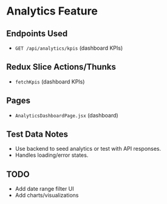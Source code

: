 # Analytics Feature

## Endpoints Used
- `GET /api/analytics/kpis` (dashboard KPIs)

## Redux Slice Actions/Thunks
- `fetchKpis` (dashboard KPIs)

## Pages
- `AnalyticsDashboardPage.jsx` (dashboard)

## Test Data Notes
- Use backend to seed analytics or test with API responses.
- Handles loading/error states.

## TODO
- Add date range filter UI
- Add charts/visualizations
